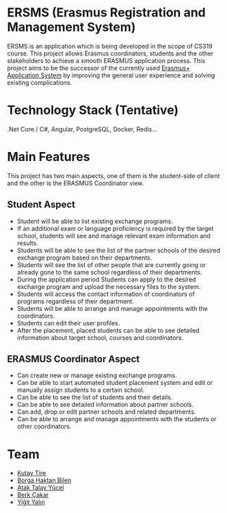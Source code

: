 

# ERSMS (Erasmus Registration and Management System)
ERSMS is an application which is being developed in the scope of CS319 course. This project allows Erasmus coordinators, students and the other stakeholders to achieve a smooth ERASMUS application process. This project aims to be the successor of the currently used [Erasmus+ Application System](https://app.erasmus.bilkent.edu.tr/) by improving the general user experience and solving existing complications.

# Technology Stack (Tentative)
.Net Core / C#, Angular, PostgreSQL, Docker, Redis...

# Main Features
This project has two main aspects, one of them is the student-side of client and the other is the ERASMUS Coordinator view.

## Student Aspect

- Student will be able to list existing exchange programs.
- If an additional exam or language proficiency is required by the target school, students will see and manage relevant exam information and results.
- Students will be able to see the list of the partner schools of the desired exchange program based on their departments.
- Students will see the list of other people that are currently going or already gone to the same school regardless of their departments.
- During the application period Students can apply to the desired exchange program and upload the necessary files to the system.
- Students will access the contact information of coordinators of programs regardless of their department.
- Students will be able to arrange and manage appointments with the coordinators.
- Students can edit their user profiles.
- After the placement, placed students can be able to see detailed information about target school, courses and coordinators.

## ERASMUS Coordinator Aspect

- Can create new or manage existing exchange programs.
- Can be able to start automated student placement system and edit or manually assign students to a certain school.
- Can be able to see the list of students and their details.
- Can be able to see detailed information about partner schools.
- Can add, drop or edit partner schools and related departments.
- Can be able to arrange and manage appointments with the students or other coordinators.

# Team
  * [Kutay Tire](https://github.com/kutaytire)
  * [Borga Haktan Bilen](https://github.com/whymeeverytime)
  * [Atak Talay Yücel](https://github.com/AtakTalay)
  * [Berk Çakar](https://github.com/friberk)
  * [Yiğit Yalın](https://github.com/yigityalin)
